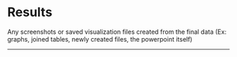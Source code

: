 # Results

Any screenshots or saved visualization files created from the final data (Ex: graphs, joined tables, newly created files, the powerpoint itself)

---
